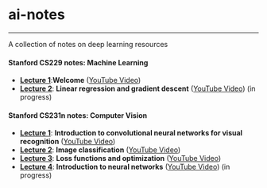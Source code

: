 # ai-notes
---
A collection of notes on deep learning resources

#### Stanford CS229 notes: Machine Learning
  - <a href = './cs229-lecture1.md'>**Lecture 1**</a>:**Welcome** (<a href = 'https://www.youtube.com/watch?v=jGwO_UgTS7I&list=PLoROMvodv4rMiGQp3WXShtMGgzqpfVfbU&index=1'>YouTube Video</a>)
  - <a href = './cs229-lecture2.md'>**Lecture 2**</a>: **Linear regression and gradient descent** (<a href = 'https://www.youtube.com/watch?v=4b4MUYve_U8&list=PLoROMvodv4rMiGQp3WXShtMGgzqpfVfbU&index=2'>YouTube Video</a>) (in progress)

#### Stanford CS231n notes: Computer Vision
  - <a href = './cs231n/CS231n-lecture1.md'>**Lecture 1**</a>: **Introduction to convolutional neural networks for visual recognition** (<a href = 'https://www.youtube.com/watch?v=vT1JzLTH4G4&list=PLC1qU-LWwrF64f4QKQT-Vg5Wr4qEE1Zxk&index=1'>YouTube Video</a>)
  - <a href = './cs231n/CS231n-lecture2.md'>**Lecture 2**</a>: **Image classification** (<a href = 'https://www.youtube.com/watch?v=OoUX-nOEjG0&list=PLC1qU-LWwrF64f4QKQT-Vg5Wr4qEE1Zxk&index=2'>YouTube Video</a>)
  - <a href = './cs231n/CS231n-lecture3.md'>**Lecture 3**</a>: **Loss functions and optimization** (<a href = 'https://www.youtube.com/watch?v=h7iBpEHGVNc&list=PLC1qU-LWwrF64f4QKQT-Vg5Wr4qEE1Zxk&index=3'>YouTube Video</a>)
  - <a href = './cs231n/CS231n-lecture4.md'>**Lecture 4**</a>: **Introduction to neural networks** (<a href = 'https://www.youtube.com/watch?v=d14TUNcbn1k&list=PLC1qU-LWwrF64f4QKQT-Vg5Wr4qEE1Zxk&index=4'>YouTube Video</a>) (in progress)
